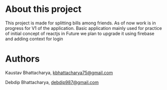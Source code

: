 # About this project

This project is made for splitting bills among friends. As of now work is in progress for V1 of the application.
Basic application mainly used for practice of initial concept of reactjs
in Future we plan to upgrade it using firebase and adding context for login

# Authors

Kaustav Bhattacharya, kbhattacharya75@gmail.com

Debdip Bhattacharya, debdip987@gmail.com
